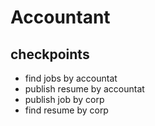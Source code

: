 # Accountant

## checkpoints

* find jobs by accountat 
* publish resume by accountat
* publish job by corp
* find resume by corp
